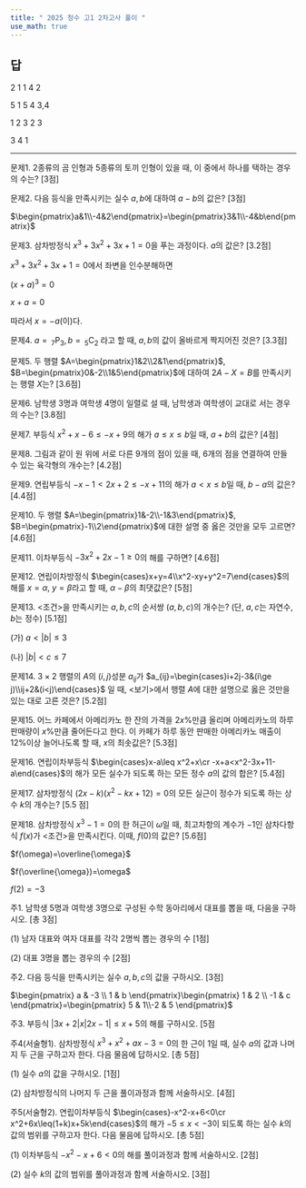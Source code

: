 ```yaml
---
title: " 2025 청수 고1 2차고사 풀이 " 
use_math: true
---
```


## 답

2 1 1 4 2

5 1 5 4 3,4

1 2 3 2 3

3 4 1

---

문제1. 2종류의 곰 인형과 5종류의 토끼 인형이 있을 때, 이 중에서 하나를 택하는 경우의 수는? [3점]



문제2. 다음 등식을 만족시키는 실수 $a, b$에 대하여 $a-b$의 값은? [3점]

$\begin{pmatrix}a&1\\-4&2\end{pmatrix}=\begin{pmatrix}3&1\\-4&b\end{pmatrix}$



문제3. 삼차방정식 $x^3+3x^2+3x+1=0$을 푸는 과정이다. $a$의 값은? [3.2점]

$x^3+3x^2+3x+1=0$에서 좌변을 인수분해하면

$(x+a)^3=0$

$x+a=0$

따라서 $x=-a$(이)다.



문제4. $a=\, _7\text{P}_3 , b=\, _5\text{C}_2$ 라고 할 때, $a, b$의 값이 올바르게 짝지어진 것은? [3.3점]



문제5. 두 행렬 $A=\begin{pmatrix}1&2\\2&1\end{pmatrix}$, $B=\begin{pmatrix}0&-2\\1&5\end{pmatrix}$에 대하여 $2A-X=B$를 만족시키는 행렬 $X$는? [3.6점]



문제6. 남학생 3명과 여학생 4명이 일렬로 설 때, 남학생과 여학생이 교대로 서는 경우의 수는? [3.8점]



문제7. 부등식 $x^2+x-6\le -x+9$의 해가 $a\le x\le b$일 때, $a+b$의 값은? [4점]



문제8. 그림과 같이 원 위에 서로 다른 9개의 점이 있을 때, 6개의 점을 연결하여 만들 수 있는 육각형의 개수는? [4.2점]



문제9. 연립부등식 $-x-1<2x+2\le -x+11$의 해가 $a<x\le b$일 때, $b-a$의 값은? [4.4점]



문제10. 두 행렬 $A=\begin{pmatrix}1&-2\\-1&3\end{pmatrix}$, $B=\begin{pmatrix}-1\\2\end{pmatrix}$에 대한 설명 중 옳은 것만을 모두 고르면? [4.6점]



문제11. 이차부등식 $-3x^2+2x-1\ge 0$의 해를 구하면? [4.6점]



문제12. 연립이차방정식 $\begin{cases}x+y=4\\x^2-xy+y^2=7\end{cases}$의 해를 $x=\alpha$, $y=\beta$라고 할 때, $\alpha-\beta$의 최댓값은? [5점]



문제13. $<$조건$>$을 만족시키는 $a,b,c$의 순서쌍 $(a,b,c)$의 개수는? (단, $a,c$는 자연수, $b$는 정수) [5.1점]

(가) $a<\lvert b\rvert\le 3$

(나) $\lvert b\rvert<c\le 7$



문제14. $3\times 2$ 행렬의 $A$의 $(i, j)$성분 $a_{ij}$가 $a_{ij}=\begin{cases}i+2j-3&(i\ge j)\\ij+2&(i<j)\end{cases}$ 일 때, $<$보기$>$에서 행렬 $A$에 대한 설명으로 옳은 것만을 있는 대로 고른 것은? [5.2점]



문제15. 어느 카페에서 아메리카노 한 잔의 가격을 $2x\%$만큼 올리며 아메리카노의 하루 판매량이 $x\%$만큼 줄어든다고 한다. 이 카페가 하루 동안 판매한 아메리카노 매출이 $12\%$이상 늘어나도록 할 때, $x$의 최솟값은? [5.3점]



문제16. 연립이차부등식 $\begin{cases}x-a\leq x^2+x\cr -x+a<x^2-3x+11-a\end{cases}$의 해가 모든 실수가 되도록 하는 모든 정수 $a$의 값의 합은? [5.4점]



문제17. 삼차방정식 $(2x-k)(x^2-kx+12)=0$의 모든 실근이 정수가 되도록 하는 상수 $k$의 개수는? [5.5 점]




문제18. 삼차방정식 $x^3-1=0$의 한 허근이 $\omega$일 때, 최고차항의 계수가 $-1$인 삼차다항식 $f(x)$가 $<$조건$>$을 만족시킨다. 이때, $f(0)$의 값은? [5.6점]

$f(\omega)=\overline{\omega}$

$f(\overline{\omega})=\omega$

$f(2)=-3$


주1. 남학생 5명과 여학생 3명으로 구성된 수학 동아리에서 대표를 뽑을 때, 다음을 구하시오. [총 3점]

(1) 남자 대표와 여자 대표를 각각 2명씩 뽑는 경우의 수 [1점]

(2) 대표 3명을 뽑는 경우의 수 [2점]



주2. 다음 등식을 만족시키는 실수 $a, b, c$의 값을 구하시오. [3점]

$\begin{pmatrix} a & -3 \\ 1 & b \end{pmatrix}\begin{pmatrix} 1 & 2 \\ -1 & c  \end{pmatrix}=\begin{pmatrix} 5 & 1\\-2 & 5 \end{pmatrix}$


주3. 부등식 $\lvert 3x+2\rvert x\lvert 2x-1\rvert\leq x+5$의 해를 구하시오. [5점



주4(서술형1). 삼차방정식 $x^3+x^2+ax-3=0$의 한 근이 $1$일 때, 실수 $a$의 값과 나머지 두 근을 구하고자 한다. 다음 물음에 답하시오. [총 5점]

(1) 실수 $a$의 값을 구하시오. [1점]

(2) 삼차방정식의 나머지 두 근을 풀이과정과 함께 서술하시오. [4점]



주5(서술형2). 연립이차부등식 $\begin{cases}-x^2-x+6<0\cr x^2+6x\leq(1+k)x+5k\end{cases}$의 해가 $-5\leq x<-3$이 되도록 하는 실수 $k$의 값의 범위를 구하고자 한다. 다음 물음에 답하시오. [총 5점]

(1) 이차부등식 $-x^2-x+6<0$의 해를 풀이과정과 함께 서술하시오. [2점]

(2) 실수 $k$의 값의 범위를 풀아과정과 함께 서술하시오. [3점]